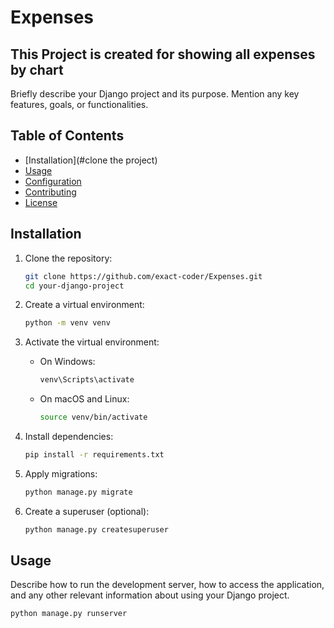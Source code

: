 # Expenses

## This Project is created for showing all expenses by chart 

Briefly describe your Django project and its purpose. Mention any key features, goals, or functionalities.

## Table of Contents

- [Installation](#clone the project)
- [Usage](#Django)
- [Configuration](#configuration)
- [Contributing](#contributing)
- [License](#license)

## Installation

1. Clone the repository:

    ```bash
    git clone https://github.com/exact-coder/Expenses.git
    cd your-django-project
    ```

2. Create a virtual environment:

    ```bash
    python -m venv venv
    ```

3. Activate the virtual environment:

    - On Windows:

        ```bash
        venv\Scripts\activate
        ```

    - On macOS and Linux:

        ```bash
        source venv/bin/activate
        ```

4. Install dependencies:

    ```bash
    pip install -r requirements.txt
    ```

5. Apply migrations:

    ```bash
    python manage.py migrate
    ```

6. Create a superuser (optional):

    ```bash
    python manage.py createsuperuser
    ```

## Usage

Describe how to run the development server, how to access the application, and any other relevant information about using your Django project.

```bash
python manage.py runserver